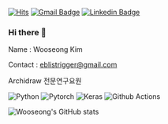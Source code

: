 [![Hits](https://hits.seeyoufarm.com/api/count/incr/badge.svg?url=https%3A%2F%2Fgithub.com%2Fadventure2165&count_bg=%2379C83D&title_bg=%23555555&icon=&icon_color=%23E7E7E7&title=hits&edge_flat=false)](https://hits.seeyoufarm.com)
[![Gmail Badge](https://img.shields.io/badge/Gmail-d14836?style=flat-square&logo=Gmail&logoColor=white&link=mailto:eblistrigger@gmail.com)](mailto:eblistrigger@gmail.com)
[![Linkedin Badge](https://img.shields.io/badge/-LinkedIn-blue?style=flat-square&logo=Linkedin&logoColor=white&link=https://www.linkedin.com/in/https://www.linkedin.com/in/kws-9207671a4/)](https://www.linkedin.com/in/kws-9207671a4/)
### Hi there 👋
Name : Wooseong Kim

Contact : eblistrigger@gmail.com

Archidraw 전문연구요원

![Python](https://img.shields.io/badge/-Python-3776AB?logo=python&logoColor=white&style=flat)
![Pytorch](https://img.shields.io/badge/-PyTorch-EE4C2C?logo=Pytorch&logoColor=white&style=flat)
![Keras](https://img.shields.io/badge/-Keras-D00000?logo=Keras&logoColor=white&style=flat)
![Github Actions](https://img.shields.io/badge/-Github%20Actions-2088FF?logo=GitHub%20Actions&logoColor=white&style=flat)

![Wooseong's GitHub stats](https://github-readme-stats.vercel.app/api?username=adventure2165&theme=dark&show_icons=true)

